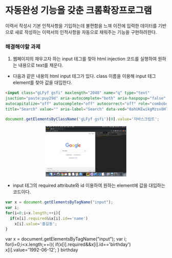 # 자동완성 기능을 갖춘 크롬확장프로그램
이력서 작성시 기본 인적사항을 기입하는데 불편함을 느껴 이전에 입력한 데이터를 기반으로 새로 작성하는 이력서의 인적사항을 자동으로 채워주는 기능을 구현하려한다.

### 해결해야할 과제
1. 웹페이지의 채우고자 하는 input 테그를 찾아 html injection 코드를 실행하여 원하는 내용으로 text를 채운다.

+ 다음과 같은 내용의 html input 테그가 있다. class 이름을 이용해 input 테그 element를 찾아 값을 대입한다.
```html
<input class="gLFyf gsfi" maxlength="2048" name="q" type="text" 
jsaction="paste:puy29d" aria-autocomplete="both" aria-haspopup="false" 
autocapitalize="off" autocomplete="off" autocorrect="off" role="combobox" spellcheck="false" 
title="Search" value="" aria-label="Search" data-ved="0ahUKEwikgMzsv8HlAhWQzIsBHbtiD_EQ39UDCAQ">
```
``` js
document.getElementsByClassName('gLFyf gsfi')[0].value='자바스크립트';

```

<p align="center">
<img src="../images/googlemain.png" width="50%" />
</p>


+ input 테그의 required attribute와 id 이용하여 원하는 element에 값을 대입하는 코드이다.
```js
var x = document.getElementsByTagName("input");
var i;
for(i=0;i<x.length;++i){
  if(x[i].required&&x[i].id=='name')
    x[i].value='홍길동';
}
```

var x = document.getElementsByTagName("input");
var i;
for(i=0;i<x.length;++i){
  if(x[i].required&&x[i].id=='birthday')
    x[i].value='1992-06-12';
}
birthday
